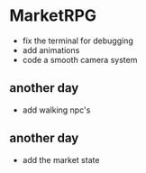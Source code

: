 # MarketRPG


- fix the terminal for debugging
- add animations 
- code a smooth camera system

## another day

- add walking npc's

## another day

- add the market state